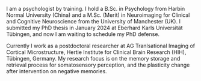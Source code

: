 I am a psychologist by training. I hold a B.Sc. in Psychology from Harbin Normal University (China) and a M.Sc. (Merit) in Neuroimaging for Clinical and Cognitive Neuroscience from the University of Manchester (UK). I submitted my PhD thesis in January 2024 at Eberhard Karls Universität Tübingen, and now I am waiting to schedule my PhD defense.

Currently I work as a postdoctoral researcher at AG Tranlsational Imaging of Cortical Microstructure, Hertie Institute for Clinical Brain Research (HIH), Tübingen, Germany. My research focus is on the memory storage and retrieval process for somatosensory perception, and the plasticity change after intervention on negative memories.